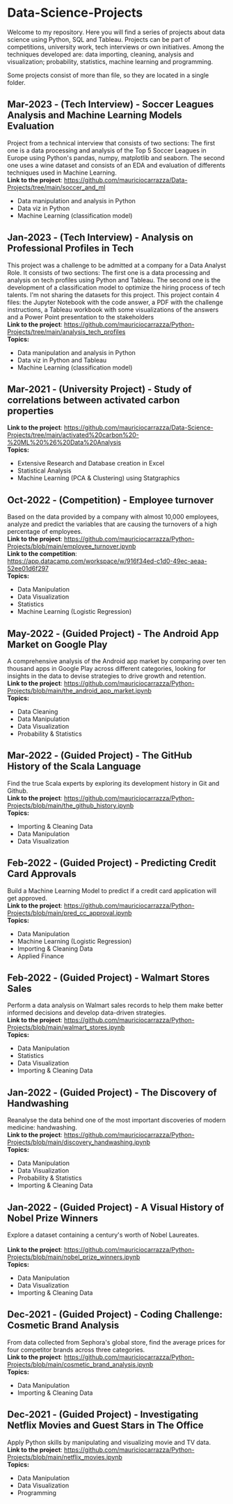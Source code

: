 # Data-Science-Projects
Welcome to my repository. Here you will find a series of projects about data science using Python, SQL and Tableau. Projects can be part of competitions, university work, tech interviews or own initiatives. Among the techniques developed are: data importing, cleaning, analysis and visualization; probability, statistics, machine learning and programming. <br />

Some projects consist of more than file, so they are located in a single folder. <br />

## Mar-2023 - (Tech Interview) - Soccer Leagues Analysis and Machine Learning Models Evaluation
Project from a technical interview that consists of two sections: The first one is a data processing and analysis of the Top 5 Soccer Leagues in Europe using Python's pandas, numpy, matplotlib and seaborn. The second one uses a wine dataset and consists of an EDA and evaluation of differents techniques used in Machine Learning. <br />
**Link to the project**: https://github.com/mauriciocarrazza/Data-Projects/tree/main/soccer_and_ml <br />
- Data manipulation and analysis in Python
- Data viz in Python
- Machine Learning (classification model)

## Jan-2023 - (Tech Interview) - Analysis on Professional Profiles in Tech
This project was a challenge to be admitted at a company for a Data Analyst Role. It consists of two sections: The first one is a data processing and analysis on tech profiles using Python and Tableau. The second one is the development of a classification model to optimize the hiring process of tech talents. I'm not sharing the datasets for this project. This project contain 4 files: the Jupyter Notebook with the code answer, a PDF with the challenge instructions, a Tableau workbook with some visualizations of the answers and a Power Point presentation to the stakeholders <br />
**Link to the project**: https://github.com/mauriciocarrazza/Python-Projects/tree/main/analysis_tech_profiles  <br />
**Topics:** 
- Data manipulation and analysis in Python
- Data viz in Python and Tableau
- Machine Learning (classification model)

## Mar-2021 - (University Project) - Study of correlations between activated carbon properties

**Link to the project**: https://github.com/mauriciocarrazza/Data-Science-Projects/tree/main/activated%20carbon%20-%20ML%20%26%20Data%20Analysis <br />
**Topics:** 
- Extensive Research and Database creation in Excel
- Statistical Analysis
- Machine Learning (PCA & Clustering) using Statgraphics

## Oct-2022 - (Competition) - Employee turnover
Based on the data provided by a company with almost 10,000 employees, analyze and predict the variables that are causing the turnovers of a high percentage of employees. <br />
**Link to the project**: https://github.com/mauriciocarrazza/Python-Projects/blob/main/employee_turnover.ipynb <br />
**Link to the competition**: https://app.datacamp.com/workspace/w/916f34ed-c1d0-49ec-aeaa-52ee01d6f297 <br />
**Topics:** 
- Data Manipulation
- Data Visualization
- Statistics
- Machine Learning (Logistic Regression)

## May-2022 - (Guided Project) - The Android App Market on Google Play
A comprehensive analysis of the Android app market by comparing over ten thousand apps in Google Play across different categories, looking for insights in the data to devise strategies to drive growth and retention. <br />
**Link to the project**: https://github.com/mauriciocarrazza/Python-Projects/blob/main/the_android_app_market.ipynb <br /> 
**Topics:** 
- Data Cleaning
- Data Manipulation
- Data Visualization
- Probability & Statistics

## Mar-2022 - (Guided Project) - The GitHub History of the Scala Language
Find the true Scala experts by exploring its development history in Git and Github. <br />
**Link to the project**: https://github.com/mauriciocarrazza/Python-Projects/blob/main/the_github_history.ipynb <br /> 
**Topics:** 
- Importing & Cleaning Data
- Data Manipulation
- Data Visualization

## Feb-2022 - (Guided Project) - Predicting Credit Card Approvals
Build a Machine Learning Model to predict if a credit card application will get approved. <br />
**Link to the project**: https://github.com/mauriciocarrazza/Python-Projects/blob/main/pred_cc_approval.ipynb <br /> 
**Topics:** 
- Data Manipulation
- Machine Learning (Logistic Regression)
- Importing & Cleaning Data
- Applied Finance

## Feb-2022 - (Guided Project) - Walmart Stores Sales
Perform a data analysis on Walmart sales records to help them make better informed decisions and develop data-driven strategies. <br />
**Link to the project**: https://github.com/mauriciocarrazza/Python-Projects/blob/main/walmart_stores.ipynb <br /> 
**Topics:** 
- Data Manipulation
- Statistics
- Data Visualization
- Importing & Cleaning Data

## Jan-2022 - (Guided Project) - The Discovery of Handwashing
Reanalyse the data behind one of the most important discoveries of modern medicine: handwashing. <br />
**Link to the project**: https://github.com/mauriciocarrazza/Python-Projects/blob/main/discovery_handwashing.ipynb <br /> 
**Topics:** 
- Data Manipulation
- Data Visualization
- Probability & Statistics
- Importing & Cleaning Data

## Jan-2022 - (Guided Project) - A Visual History of Nobel Prize Winners
Explore a dataset containing a century's worth of Nobel Laureates. <br />
<br />
**Link to the project**: https://github.com/mauriciocarrazza/Python-Projects/blob/main/nobel_prize_winners.ipynb <br /> 
**Topics:** 
- Data Manipulation
- Data Visualization
- Importing & Cleaning Data

## Dec-2021 - (Guided Project) - Coding Challenge: Cosmetic Brand Analysis
From data collected from Sephora's global store, find the average prices for four competitor brands across three categories. <br />
**Link to the project**: https://github.com/mauriciocarrazza/Python-Projects/blob/main/cosmetic_brand_analysis.ipynb <br /> 
**Topics:** 
- Data Manipulation
- Importing & Cleaning Data

## Dec-2021 - (Guided Project) - Investigating Netflix Movies and Guest Stars in The Office
Apply Python skills by manipulating and visualizing movie and TV data. <br />
**Link to the project**: https://github.com/mauriciocarrazza/Python-Projects/blob/main/netflix_movies.ipynb <br /> 
**Topics:** 
- Data Manipulation
- Data Visualization
- Programming
